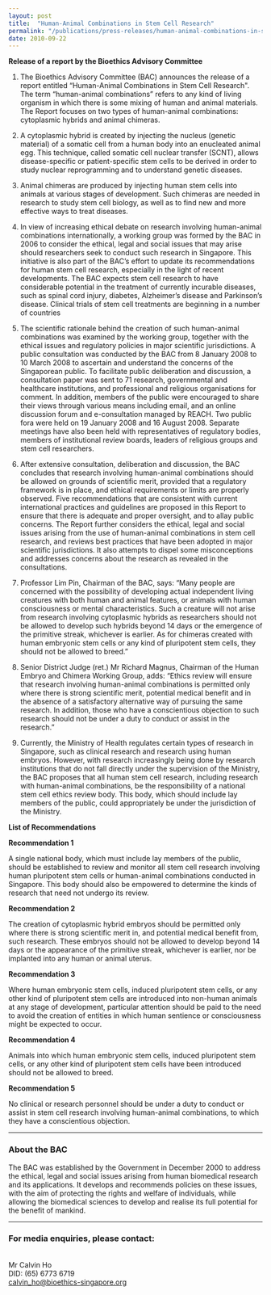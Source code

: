 ```yaml
---
layout: post
title:  "Human-Animal Combinations in Stem Cell Research"
permalink: "/publications/press-releases/human-animal-combinations-in-stem-cell-research"
date: 2010-09-22
---
```


**Release of a report by the Bioethics Advisory Committee**

1.   The Bioethics Advisory Committee (BAC) announces the release of a report entitled “Human-Animal Combinations in Stem Cell Research". The term “human-animal combinations” refers to any kind of living organism in which there is some mixing of human and animal materials. The Report focuses on two types of human-animal combinations: cytoplasmic hybrids and animal chimeras.
 
2.   A cytoplasmic hybrid is created by injecting the nucleus (genetic material) of a somatic cell from a human body into an enucleated animal egg. This technique, called somatic cell nuclear transfer (SCNT), allows disease-specific or patient-specific stem cells to be derived in order to study nuclear reprogramming and to understand genetic diseases.

3.   Animal chimeras are produced by injecting human stem cells into animals at various stages of development. Such chimeras are needed in research to study stem cell biology, as well as to find new and more effective ways to treat diseases.

4.   In view of increasing ethical debate on research involving human-animal combinations internationally, a working group was formed by the BAC in 2006 to consider the ethical, legal and social issues that may arise should researchers seek to conduct such research in Singapore. This initiative is also part of the BAC’s effort to update its recommendations for human stem cell research, especially in the light of recent developments. The BAC expects stem cell research to have considerable potential in the treatment of currently incurable diseases, such as spinal cord injury, diabetes, Alzheimer’s disease and Parkinson’s disease. Clinical trials of stem cell treatments are beginning in a number of countries

5.   The scientific rationale behind the creation of such human-animal combinations was examined by the working group, together with the ethical issues and regulatory policies in major scientific jurisdictions. A public consultation was conducted by the BAC from 8 January 2008 to 10 March 2008 to ascertain and understand the concerns of the Singaporean public. To facilitate public deliberation and discussion, a consultation paper was sent to 71 research, governmental and healthcare institutions, and professional and religious organisations for comment. In addition, members of the public were encouraged to share their views through various means including email, and an online discussion forum and e-consultation managed by REACH. Two public fora were held on 19 January 2008 and 16 August 2008. Separate meetings have also been held with representatives of regulatory bodies, members of institutional review boards, leaders of religious groups and stem cell researchers.

6.   After extensive consultation, deliberation and discussion, the BAC concludes that research involving human-animal combinations should be allowed on grounds of scientific merit, provided that a regulatory framework is in place, and ethical requirements or limits are properly observed. Five recommendations that are consistent with current international practices and guidelines are proposed in this Report to ensure that there is adequate and proper oversight, and to allay public concerns. The Report further considers the ethical, legal and social issues arising from the use of human-animal combinations in stem cell research, and reviews best practices that have been adopted in major scientific jurisdictions. It also attempts to dispel some misconceptions and addresses concerns about the research as revealed in the consultations.

7.   Professor Lim Pin, Chairman of the BAC, says: “Many people are concerned with the possibility of developing actual independent living creatures with both human and animal features, or animals with human consciousness or mental characteristics. Such a creature will not arise from research involving cytoplasmic hybrids as researchers should not be allowed to develop such hybrids beyond 14 days or the emergence of the primitive streak, whichever is earlier. As for chimeras created with human embryonic stem cells or any kind of pluripotent stem cells, they should not be allowed to breed.”

8.   Senior District Judge (ret.) Mr Richard Magnus, Chairman of the Human Embryo and Chimera Working Group, adds: “Ethics review will ensure that research involving human-animal combinations is permitted only where there is strong scientific merit, potential medical benefit and in the absence of a satisfactory alternative way of pursuing the same research. In addition, those who have a conscientious objection to such research should not be under a duty to conduct or assist in the research.”

9.   Currently, the Ministry of Health regulates certain types of research in Singapore, such as clinical research and research using human embryos. However, with research increasingly being done by research institutions that do not fall directly under the supervision of the Ministry, the BAC proposes that all human stem cell research, including research with human-animal combinations, be the responsibility of a national stem cell ethics review body. This body, which should include lay members of the public, could appropriately be under the jurisdiction of the Ministry.
 

**List of Recommendations**

**Recommendation 1**

A single national body, which must include lay members of the public, should be established to review and monitor all stem cell research involving human pluripotent stem cells or human-animal combinations conducted in Singapore. This body should also be empowered to determine the kinds of research that need not undergo its review.

**Recommendation 2**

The creation of cytoplasmic hybrid embryos should be permitted only where there is strong scientific merit in, and potential medical benefit from, such research. These embryos should not be allowed to develop beyond 14 days or the appearance of the primitive streak, whichever is earlier, nor be implanted into any human or animal uterus.

**Recommendation 3**

Where human embryonic stem cells, induced pluripotent stem cells, or any other kind of pluripotent stem cells are introduced into non-human animals at any stage of development, particular attention should be paid to the need to avoid the creation of entities in which human sentience or consciousness might be expected to occur.

**Recommendation 4**

Animals into which human embryonic stem cells, induced pluripotent stem cells, or any other kind of pluripotent stem cells have been introduced should not be allowed to breed.

**Recommendation 5**

No clinical or research personnel should be under a duty to conduct or assist in stem cell research involving human-animal combinations, to which they have a conscientious objection.

---

### **About the BAC**

The BAC was established by the Government in December 2000 to address the ethical, legal and social issues arising from human biomedical research and its applications. It develops and recommends policies on these issues, with the aim of protecting the rights and welfare of individuals, while allowing the biomedical sciences to develop and realise its full potential for the benefit of mankind.

---

### **For media enquiries, please contact:**

<br>Mr Calvin Ho
<br>DID:  (65) 6773 6719
<br><calvin_ho@bioethics-singapore.org>
